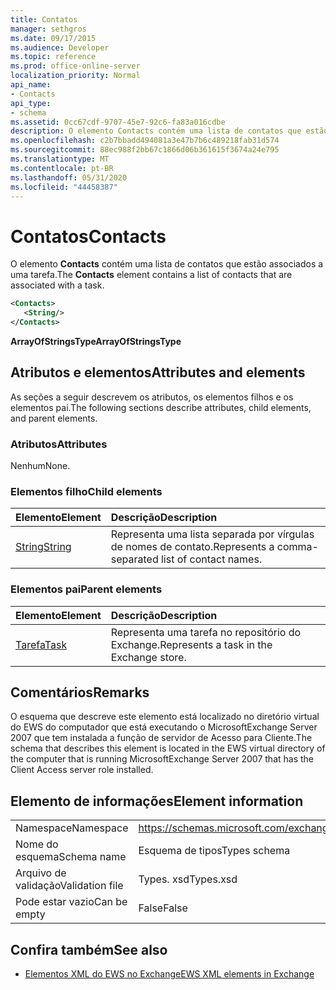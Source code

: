 ```yaml
---
title: Contatos
manager: sethgros
ms.date: 09/17/2015
ms.audience: Developer
ms.topic: reference
ms.prod: office-online-server
localization_priority: Normal
api_name:
- Contacts
api_type:
- schema
ms.assetid: 0cc67cdf-9707-45e7-92c6-fa83a016cdbe
description: O elemento Contacts contém uma lista de contatos que estão associados a uma tarefa.
ms.openlocfilehash: c2b7bbadd494081a3e47b7b6c489218fab31d574
ms.sourcegitcommit: 88ec988f2bb67c1866d06b361615f3674a24e795
ms.translationtype: MT
ms.contentlocale: pt-BR
ms.lasthandoff: 05/31/2020
ms.locfileid: "44458387"
---
```

# <a name="contacts"></a><span data-ttu-id="e22d3-103">Contatos</span><span class="sxs-lookup"><span data-stu-id="e22d3-103">Contacts</span></span>

<span data-ttu-id="e22d3-104">O elemento **Contacts** contém uma lista de contatos que estão associados a uma tarefa.</span><span class="sxs-lookup"><span data-stu-id="e22d3-104">The **Contacts** element contains a list of contacts that are associated with a task.</span></span> 
  
```xml
<Contacts>
   <String/>
</Contacts>
```

 <span data-ttu-id="e22d3-105">**ArrayOfStringsType**</span><span class="sxs-lookup"><span data-stu-id="e22d3-105">**ArrayOfStringsType**</span></span>
## <a name="attributes-and-elements"></a><span data-ttu-id="e22d3-106">Atributos e elementos</span><span class="sxs-lookup"><span data-stu-id="e22d3-106">Attributes and elements</span></span>

<span data-ttu-id="e22d3-107">As seções a seguir descrevem os atributos, os elementos filhos e os elementos pai.</span><span class="sxs-lookup"><span data-stu-id="e22d3-107">The following sections describe attributes, child elements, and parent elements.</span></span>
  
### <a name="attributes"></a><span data-ttu-id="e22d3-108">Atributos</span><span class="sxs-lookup"><span data-stu-id="e22d3-108">Attributes</span></span>

<span data-ttu-id="e22d3-109">Nenhum</span><span class="sxs-lookup"><span data-stu-id="e22d3-109">None.</span></span>
  
### <a name="child-elements"></a><span data-ttu-id="e22d3-110">Elementos filho</span><span class="sxs-lookup"><span data-stu-id="e22d3-110">Child elements</span></span>

|<span data-ttu-id="e22d3-111">**Elemento**</span><span class="sxs-lookup"><span data-stu-id="e22d3-111">**Element**</span></span>|<span data-ttu-id="e22d3-112">**Descrição**</span><span class="sxs-lookup"><span data-stu-id="e22d3-112">**Description**</span></span>|
|:-----|:-----|
|[<span data-ttu-id="e22d3-113">String</span><span class="sxs-lookup"><span data-stu-id="e22d3-113">String</span></span>](string.md) <br/> |<span data-ttu-id="e22d3-114">Representa uma lista separada por vírgulas de nomes de contato.</span><span class="sxs-lookup"><span data-stu-id="e22d3-114">Represents a comma-separated list of contact names.</span></span>  <br/> |
   
### <a name="parent-elements"></a><span data-ttu-id="e22d3-115">Elementos pai</span><span class="sxs-lookup"><span data-stu-id="e22d3-115">Parent elements</span></span>

|<span data-ttu-id="e22d3-116">**Elemento**</span><span class="sxs-lookup"><span data-stu-id="e22d3-116">**Element**</span></span>|<span data-ttu-id="e22d3-117">**Descrição**</span><span class="sxs-lookup"><span data-stu-id="e22d3-117">**Description**</span></span>|
|:-----|:-----|
|[<span data-ttu-id="e22d3-118">Tarefa</span><span class="sxs-lookup"><span data-stu-id="e22d3-118">Task</span></span>](task.md) <br/> |<span data-ttu-id="e22d3-119">Representa uma tarefa no repositório do Exchange.</span><span class="sxs-lookup"><span data-stu-id="e22d3-119">Represents a task in the Exchange store.</span></span>  <br/> |
   
## <a name="remarks"></a><span data-ttu-id="e22d3-120">Comentários</span><span class="sxs-lookup"><span data-stu-id="e22d3-120">Remarks</span></span>

<span data-ttu-id="e22d3-121">O esquema que descreve este elemento está localizado no diretório virtual do EWS do computador que está executando o MicrosoftExchange Server 2007 que tem instalada a função de servidor de Acesso para Cliente.</span><span class="sxs-lookup"><span data-stu-id="e22d3-121">The schema that describes this element is located in the EWS virtual directory of the computer that is running MicrosoftExchange Server 2007 that has the Client Access server role installed.</span></span>
  
## <a name="element-information"></a><span data-ttu-id="e22d3-122">Elemento de informações</span><span class="sxs-lookup"><span data-stu-id="e22d3-122">Element information</span></span>

|||
|:-----|:-----|
|<span data-ttu-id="e22d3-123">Namespace</span><span class="sxs-lookup"><span data-stu-id="e22d3-123">Namespace</span></span>  <br/> |https://schemas.microsoft.com/exchange/services/2006/types  <br/> |
|<span data-ttu-id="e22d3-124">Nome do esquema</span><span class="sxs-lookup"><span data-stu-id="e22d3-124">Schema name</span></span>  <br/> |<span data-ttu-id="e22d3-125">Esquema de tipos</span><span class="sxs-lookup"><span data-stu-id="e22d3-125">Types schema</span></span>  <br/> |
|<span data-ttu-id="e22d3-126">Arquivo de validação</span><span class="sxs-lookup"><span data-stu-id="e22d3-126">Validation file</span></span>  <br/> |<span data-ttu-id="e22d3-127">Types. xsd</span><span class="sxs-lookup"><span data-stu-id="e22d3-127">Types.xsd</span></span>  <br/> |
|<span data-ttu-id="e22d3-128">Pode estar vazio</span><span class="sxs-lookup"><span data-stu-id="e22d3-128">Can be empty</span></span>  <br/> |<span data-ttu-id="e22d3-129">False</span><span class="sxs-lookup"><span data-stu-id="e22d3-129">False</span></span>  <br/> |
   
## <a name="see-also"></a><span data-ttu-id="e22d3-130">Confira também</span><span class="sxs-lookup"><span data-stu-id="e22d3-130">See also</span></span>



- [<span data-ttu-id="e22d3-131">Elementos XML do EWS no Exchange</span><span class="sxs-lookup"><span data-stu-id="e22d3-131">EWS XML elements in Exchange</span></span>](ews-xml-elements-in-exchange.md)

